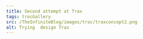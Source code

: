 ```yaml
---
title: Second attempt at Trax
tags: trocGallery
src: /TheInfiniteBlog/images/troc/traxconcept2.png
alt: Trying  design Trax
---
```


